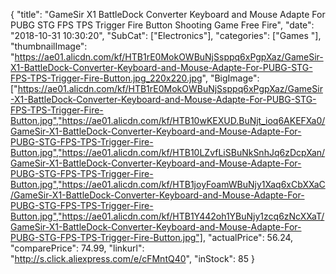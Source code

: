{
	"title": "GameSir X1 BattleDock Converter Keyboard and Mouse Adapte For PUBG STG FPS TPS Trigger Fire Button Shooting Game Free Fire",
	"date": "2018-10-31 10:30:20",
	"SubCat": ["Electronics"],
	"categories": ["Games "],
	"thumbnailImage": "https://ae01.alicdn.com/kf/HTB1rE0MokOWBuNjSsppq6xPgpXaz/GameSir-X1-BattleDock-Converter-Keyboard-and-Mouse-Adapte-For-PUBG-STG-FPS-TPS-Trigger-Fire-Button.jpg_220x220.jpg",
	"BigImage": ["https://ae01.alicdn.com/kf/HTB1rE0MokOWBuNjSsppq6xPgpXaz/GameSir-X1-BattleDock-Converter-Keyboard-and-Mouse-Adapte-For-PUBG-STG-FPS-TPS-Trigger-Fire-Button.jpg","https://ae01.alicdn.com/kf/HTB10wKEXUD.BuNjt_ioq6AKEFXa0/GameSir-X1-BattleDock-Converter-Keyboard-and-Mouse-Adapte-For-PUBG-STG-FPS-TPS-Trigger-Fire-Button.jpg","https://ae01.alicdn.com/kf/HTB10LZvfLiSBuNkSnhJq6zDcpXan/GameSir-X1-BattleDock-Converter-Keyboard-and-Mouse-Adapte-For-PUBG-STG-FPS-TPS-Trigger-Fire-Button.jpg","https://ae01.alicdn.com/kf/HTB1joyFoamWBuNjy1Xaq6xCbXXaC/GameSir-X1-BattleDock-Converter-Keyboard-and-Mouse-Adapte-For-PUBG-STG-FPS-TPS-Trigger-Fire-Button.jpg","https://ae01.alicdn.com/kf/HTB1Y442oh1YBuNjy1zcq6zNcXXaT/GameSir-X1-BattleDock-Converter-Keyboard-and-Mouse-Adapte-For-PUBG-STG-FPS-TPS-Trigger-Fire-Button.jpg"],
	"actualPrice": 56.24,
	"comparePrice": 74.99,
	"linkurl": "http://s.click.aliexpress.com/e/cFMntQ40",
	"inStock": 85
}
